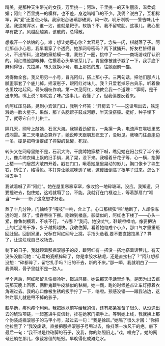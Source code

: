 晴美，是那种天生带光的女孩，万里挑一；阿珠，千里挑一的天生丽质，温柔妩媚；阿红？百里挑一的模样，也不差，身边嗡嗡飞的不少。我俩？说白了，互相稀罕，离“爱”还差点火候。我家阳台玻璃那破洞，风一吹，呲牙咧嘴——警告味儿十足。我这摊浑水，谁一沾，谁就是靶子。软肋？不，我不留软肋。这事儿，我心里早有数了。风越刮越紧，该散的，总得散。

想撬开一个姑娘的心，难；想让她恶心你？太容易了。念头一闪，棋就落了子。阿红那点小心思，我早看穿了个透亮。她那网号密码？两下就捅开。好友栏挤得冒火，不出所料，追她的癞蛤蟆一堆。我扫了一圈，挑中了一个——商场游戏厅认识的。阿红瞧他那眼神，估摸着心头早冒芽儿了。胃里像被锥子戳了一下，我手底下麻利得很，先拉黑，转头就换小号，套上那货的皮，往她跟前一猫。

戏得做全套。我又用另一小号，冒充阿红，搭上那小子。三两句话，把他们那点儿腻歪事套了个底儿掉。摇滚崽子，跟阿红对味儿。我？只爱老掉牙古典乐，听着像夜里坟地起风，骨头嘎吱作响。第一次见阿红，她教会我一个道理：“事啊，是干出来的。嘴上说？那就变了味。”这事儿，我懂了了，但我偏要反着来。

约阿红压马路，晃到小宾馆门口，我咧个坏笑：“开房去？”——这话甩出去，铁定溅她一脸火星子。果然，那丫头腮帮子鼓成河豚，半天没搭腔。挺好，种子埋下了，就等它自个儿拱土。

隔几天，网号上敲她，石沉大海。我铆着劲留言，一条摞一条，电流声在喉咙里憋成闷雷。第二天电话总算炸了，她说昨天跟朋友疯去了，没瞅见。我嗓门往悬崖边一吊，硬是把电话撂成了摔裂的瓦罐，死寂。

转头又在网号里赔不是，石沉大海。干脆蹲她家楼下喊，瞧见她在阳台探了半个影儿，像片晾衣绳上飘的旧手绢，晃了晃，没下来。我嘬着牙花子等，心一横，抬脚上楼——门居然大敞四开着。戳在门口，瞅着她屋里晃动的影儿，胸口像卡了块生铁，锈住了，硌得慌。本打算让她腻味透了我，这傻妞倒递了根竿子过来。怎么下得去手？

我试着喊了声“阿红”。她在屋里窸窸窣窣，像收拾一地碎玻璃，没应。我知道，只要撞进去，抱住她，这戏就塌了台。不能。我就钉在门框边上，等着那扇门“哐当”一声——断了这念想才好走。

熬了十几分钟，门轴终于“嘎吱”一响，合上了。心口那根弦“啪”地断了，人却像冻透的泥，酥了。慢吞吞往下挪。刚蹭到楼底，影壁似的，阿红也下楼了——心头一紧，像鱼刺横着，不咳不行。 “去哪？”我问。她没吭气，鞋跟噔噔响，像要把沾上的烂泥甩干净，步子越捣越快。我收住脚，看着她缩成个小点，那口气才重重砸回肚里。回到家里，光标在阿红网号上跳，手指头悬着,要不要直接拉黑了? 算了，让这烂戏自己收场去。

剩下的日子，我就顶着那摇滚崽子的皮，跟阿红有一搭没一搭地搭着话茬儿。有天没头没脑问她：“心爱的瓷瓶摔碎了，你是拿胶水粘呢，还是直接扫了？”阿红想都没想：“碎都碎了，留它扎手吗？旧的不去，新的不来。”那一瞬，我就明白了——我俩啊，骨子里就不是一路人。

半个月后，阿红那留言像根冷针，戳进屏幕。她说那天电话里炸毛，是因为出去疯玩那天晚上回家，俩醉鬼跟牛皮糖似的黏糊，她一慌，跑的时候差点让车灯擦着衣角碾过去。我的心口像被生锈的扳手拧了一下，咯噔。预感没错——跟我沾边，这种烂事儿就是甩不掉的影子。

趁早断，疼也疼个利索。我把她以前写给我的信，还有那条准备了很久、从没送出去的琥珀项链，一起塞进牛皮信封，挂在她家门把手上。等到她上线，我就换上那个伪装成摇滚崽子的马甲小号，敲过去一句：“我是徐跃。”她隔了很久才回：“你把他拉黑了？”我没废话，直接把那摇滚崽子号甩过去，像抖落一块风干的疤。敲下最后一句：“我不过是粒硌脚的石子，没我，你的路照旧走。”戏，唱完了。她的网号还躺在那儿，像截冻僵的蚯蚓。早晚得化成滩烂水。